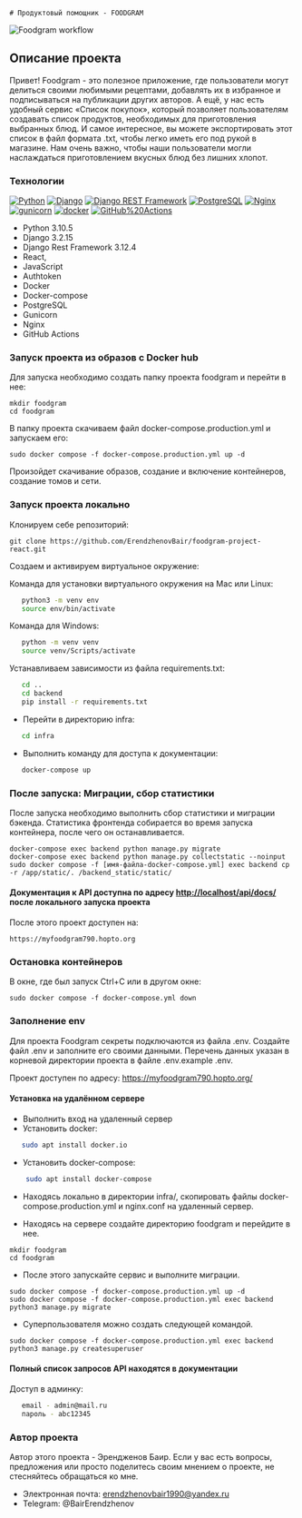     # Продуктовый помощник - FOODGRAM
![Foodgram workflow](https://github.com/ErendzhenovBair/foodgram-project-react/actions/workflows/foodgram_workflow.yml/badge.svg)

## Описание проекта

Привет! Foodgram - это полезное приложение, где пользователи могут делиться своими любимыми рецептами, добавлять их в избранное и подписываться на публикации других авторов. А ещё, у нас есть удобный сервис «Список покупок», который позволяет пользователям создавать список продуктов, необходимых для приготовления выбранных блюд. И самое интересное, вы можете экспортировать этот список в файл формата .txt, чтобы легко иметь его под рукой в магазине. Нам очень важно, чтобы наши пользователи могли наслаждаться приготовлением вкусных блюд без лишних хлопот.


### Технологии

[![Python](https://img.shields.io/badge/-Python-464646?style=flat-square&logo=Python)](https://www.python.org/)
[![Django](https://img.shields.io/badge/-Django-464646?style=flat-square&logo=Django)](https://www.djangoproject.com/)
[![Django REST Framework](https://img.shields.io/badge/-Django%20REST%20Framework-464646?style=flat-square&logo=Django%20REST%20Framework)](https://www.django-rest-framework.org/)
[![PostgreSQL](https://img.shields.io/badge/-PostgreSQL-464646?style=flat-square&logo=PostgreSQL)](https://www.postgresql.org/)
[![Nginx](https://img.shields.io/badge/-NGINX-464646?style=flat-square&logo=NGINX)](https://nginx.org/ru/)
[![gunicorn](https://img.shields.io/badge/-gunicorn-464646?style=flat-square&logo=gunicorn)](https://gunicorn.org/)
[![docker](https://img.shields.io/badge/-Docker-464646?style=flat-square&logo=docker)](https://www.docker.com/)
[![GitHub%20Actions](https://img.shields.io/badge/-GitHub%20Actions-464646?style=flat-square&logo=GitHub%20actions)](https://github.com/features/actions)

- Python 3.10.5
- Django 3.2.15
- Django Rest Framework 3.12.4
- React,
- JavaScript
- Authtoken
- Docker
- Docker-compose
- PostgreSQL
- Gunicorn
- Nginx
- GitHub Actions

### Запуск проекта из образов с Docker hub

Для запуска необходимо создать папку проекта foodgram и перейти в нее:

```
mkdir foodgram
cd foodgram
```
В папку проекта скачиваем файл docker-compose.production.yml и запускаем его:

```
sudo docker compose -f docker-compose.production.yml up -d
```
Произойдет скачивание образов, создание и включение контейнеров, создание томов и сети.

### Запуск проекта локально 

Клонируем себе репозиторий:

```
git clone https://github.com/ErendzhenovBair/foodgram-project-react.git
```
Cоздаем и активируем виртуальное окружение:

Команда для установки виртуального окружения на Mac или Linux:

```bash
   python3 -m venv env
   source env/bin/activate
```

Команда для Windows:

```bash
   python -m venv venv
   source venv/Scripts/activate
```

Устанавливаем зависимости из файла requirements.txt:

```bash
   cd ..
   cd backend
   pip install -r requirements.txt
```

- Перейти в директорию infra:

```bash
   cd infra
```
- Выполнить команду для доступа к документации:

```bash
   docker-compose up 
```

### После запуска: Миграции, сбор статистики

После запуска необходимо выполнить сбор статистики и миграции бэкенда. Статистика фронтенда собирается во время запуска контейнера, после чего он останавливается.
```
docker-compose exec backend python manage.py migrate
docker-compose exec backend python manage.py collectstatic --noinput
sudo docker compose -f [имя-файла-docker-compose.yml] exec backend cp -r /app/static/. /backend_static/static/
```
#### Документация к API доступна по адресу <http://localhost/api/docs/> после локального запуска проекта

После этого проект доступен на:
```
https://myfoodgram790.hopto.org
```

### Остановка контейнеров

В окне, где был запуск Ctrl+С или в другом окне:
```
sudo docker compose -f docker-compose.yml down
```

### Заполнение env

Для проекта Foodgram секреты подключаются из файла .env. 
Создайте файл .env и заполните его своими данными. Перечень данных указан в корневой директории проекта в файле .env.example .env.

Проект доступен по адресу: <https://myfoodgram790.hopto.org/>


#### Установка на удалённом сервере

- Выполнить вход на удаленный сервер
- Установить docker:

```bash
   sudo apt install docker.io
   ```

- Установить docker-compose:

``` bash
    sudo apt install docker-compose     
```

- Находясь локально в директории infra/, скопировать файлы docker-compose.production.yml и nginx.conf на удаленный сервер.

- Находясь на сервере создайте директорию foodgram и перейдите в нее.
```
mkdir foodgram
cd foodgram
```

- После этого запускайте сервис и выполните миграции.
```
sudo docker compose -f docker-compose.production.yml up -d
sudo docker compose -f docker-compose.production.yml exec backend python3 manage.py migrate
```
- Суперпользователя можно создать следующей командой.
```
sudo docker compose -f docker-compose.production.yml exec backend python3 manage.py createsuperuser
```

#### Полный список запросов API находятся в документации

Доступ в админку:

```bash
   email - admin@mail.ru
   пароль - abc12345
```
### Автор проекта

Автор этого проекта - Эрендженов Баир. 
Если у вас есть вопросы, предложения или просто поделитесь своим мнением о проекте, не стесняйтесь обращаться ко мне.
- Электронная почта: erendzhenovbair1990@yandex.ru
- Telegram: @BairErendzhenov